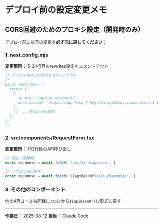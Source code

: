 # デプロイ前の設定変更メモ

## CORS回避のためのプロキシ設定（開発時のみ）

デプロイ前に以下の変更を**必ず元に戻してください**：

### 1. next.config.mjs
**変更箇所：** 5-24行目のrewrites設定をコメントアウト
```javascript
// デプロイ時はこの部分をコメントアウト
/*
async rewrites() {
  return [
    {
      source: '/api/ai-diagnosis',
      destination: `https://app-kenq-7-h7gre0afdgdbbzhy.canadacentral-01.azurewebsites.net/ai-diagnosis`,
    },
    // ... 他のproxy設定
  ];
},
*/
```

### 2. src/components/RequestForm.tsx
**変更箇所：** 102行目のAPI呼び出し
```javascript
// 現在（開発時）
const response = await fetch(`/api/ai-diagnosis`, {

// デプロイ時に戻す
const response = await fetch(`${apiBaseUrl}/ai-diagnosis`, {
```

### 3. その他のコンポーネント
他のAPIコールも同様に`/api/`から`${apiBaseUrl}/`形式に戻す

---
**作業日：** 2025-08-12
**担当：** Claude Code